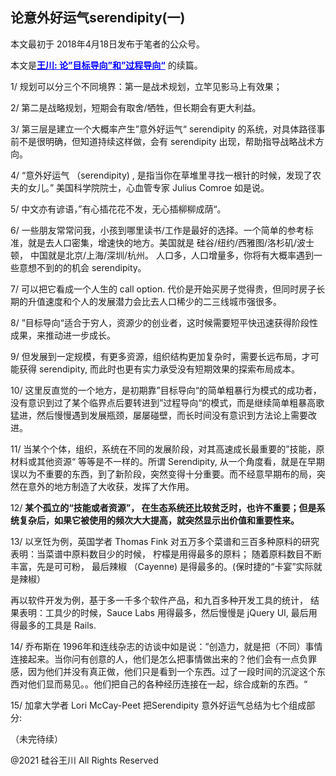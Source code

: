 ## 论意外好运气serendipity(一)

本文最初于 2018年4月18日发布于笔者的公众号。

本文是<strong><a style="color: #0000ff;" href="https://chuan.us/archives/362">王川:
论&#8221;目标导向&#8221;和&#8221;过程导向“</a></strong> 的续篇。

1/ 规划可以分三个不同境界：第一是战术规划，立竿见影马上有效果；

2/ 第二是战略规划，短期会有取舍/牺牲，但长期会有更大利益。

3/ 第三层是建立一个大概率产生”意外好运气“ serendipity 的系统，对具体路径事前不是很明确，但知道持续这样做，会有 serendipity
出现，帮助指导战略战术方向。

4/ “意外好运气 （serendipity) , 是指当你在草堆里寻找一根针的时候，发现了农夫的女儿。&#8221; 美国科学院院士，心血管专家
Julius Comroe 如是说。

5/ 中文亦有谚语，”有心插花花不发，无心插柳柳成荫“。

6/ 一些朋友常常问我，小孩到哪里读书/工作是最好的选择。一个简单的参考标准，就是去人口密集，增速快的地方。美国就是
硅谷/纽约/西雅图/洛杉矶/波士顿， 中国就是北京/上海/深圳/杭州。 人口多，人口增量多，你将有大概率遇到一些意想不到的的机会
serendipity。

7/ 可以把它看成一个人生的 call option. 代价是开始买房子觉得贵，但同时房子长期的升值速度和个人的发展潜力会比去人口稀少的二三线城市强很多。

8/ ”目标导向“适合于穷人，资源少的创业者，这时候需要短平快迅速获得阶段性成果，来推动进一步成长。

9/ 但发展到一定规模，有更多资源，组织结构更加复杂时，需要长远布局，才可能获得 serendipity, 而此时也更有实力承受没有短期效果的探索布局成本。

10/ 这里反直觉的一个地方，是初期靠”目标导向“的简单粗暴行为模式的成功者，没有意识到过了某个临界点后要转进到”过程导向“的模式，而是继续简单粗暴高歌猛进，然后慢慢遇到发展瓶颈，屡屡碰壁，而长时间没有意识到方法论上需要改进。

11/ 当某个个体，组织，系统在不同的发展阶段，对其高速成长最重要的”技能，原材料或其他资源“ 等等是不一样的。所谓 Serendipity,
从一个角度看，就是在早期误以为不重要的东西，到了新阶段，突然变得十分重要。而不经意早期布的局，突然在意外的地方制造了大收获，发挥了大作用。

12/ <strong>某个孤立的“技能或者资源”，
在生态系统还比较贫乏时，也许不重要；但是系统复杂后，如果它被使用的频次大大提高，就突然显示出价值和重要性来。</strong>

13/ 以烹饪为例，英国学者 Thomas Fink 对五万多个菜谱和三百多种原料的研究表明：当菜谱中原料数目少的时候， 柠檬是用得最多的原料；
随着原料数目不断丰富，先是可可粉， 最后辣椒 （Cayenne) 是得最多的。(保时捷的“卡宴”实际就是辣椒）

再以软件开发为例，基于多一千多个软件产品，和九百多种开发工具的统计， 结果表明：工具少的时候，Sauce Labs 用得最多，然后慢慢是
jQuery UI, 最后用得最多的工具是 Rails.

14/ 乔布斯在
1996年和连线杂志的访谈中如是说：&#8221;创造力，就是把（不同）事情连接起来。当你问有创意的人，他们是怎么把事情做出来的？他们会有一点负罪感，因为他们并没有真正做，他们只是看到一个东西。过了一段时间的沉淀这个东西对他们显而易见。。他们把自己的各种经历连接在一起，综合成新的东西。“

15/ 加拿大学者 Lori McCay-Peet 把Serendipity 意外好运气总结为七个组成部分:

（未完待续）

@2021 硅谷王川 All Rights Reserved

